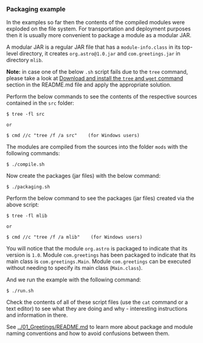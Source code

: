 ### Packaging example

In the examples so far then the contents of the compiled modules were exploded on the file system. For transportation and deployment purposes then it is usually more convenient to package a module as a modular JAR. 

A modular JAR is a regular JAR file that has a `module-info.class` in its top-level directory, it creates `org.astro@1.0.jar` and `com.greetings.jar` in directory `mlib`.

**Note:** in case one of the below `.sh` script fails due to the `tree` command, please take a look at [Download and install the `tree` and `wget` command](../../README.md) section in the README.md file and apply the appropriate solution.

Perform the below commands to see the contents of the respective sources contained in the `src` folder:
    
    $ tree -fl src

    or 

    $ cmd //c "tree /f /a src"    (for Windows users)

The modules are compiled from the sources into the folder `mods` with the following commands:

    $ ./compile.sh

Now create the packages (jar files) with the below command:

    $ ./packaging.sh

Perform the below command to see the packages (jar files) created via the above script:

    $ tree -fl mlib

    or 

    $ cmd //c "tree /f /a mlib"    (for Windows users)
    
You will notice that the module `org.astro` is packaged to indicate that its version is `1.0`. Module `com.greetings` has been packaged to indicate that its main class is `com.greetings.Main`. Module `com.greetings` can be executed without needing to specify its main class (`Main.class`).
    
And we run the example with the following command:
    
    $ ./run.sh
    
Check the contents of all of these script files (use the `cat` command or a text editor) to see what they are doing and why - interesting instructions and information in there.

See [../01_Greetings/README.md](../01_Greetings/README.md) to learn more about package and module naming conventions and how to avoid confusions between them.
